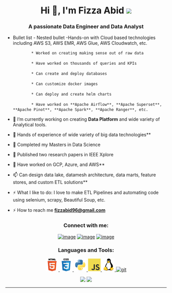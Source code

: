 <h1 align="center">Hi 👋, I'm Fizza Abid <img height="40" src="https://emoji.gg/assets/emoji/7333-parrotdance.gif"></h1>
<h3 align="center">A passionate Data Engineer and Data Analyst</h3>

- Bullet list
              - Nested bullet
              -Hands-on with Cloud based technologies including AWS S3, AWS EMR, AWS Glue, AWS Cloudwatch, etc.
              
              * Worked on creating making sense out of raw data
              
              * Have worked on thousands of queries and KPIs
              
              * Can create and deploy databases
              
              * Can customize docker images 
              
              * Can deploy and create helm charts
              
              * Have worked on **Apache Airflow**, **Apache Superset**, **Apache Pinot**, **Apache Spark**, **Apache Ranger**, etc. 


- 🔭 I’m currently working on creating **Data Platform** and wide variety of Analytical tools.
- 🌱 Hands of experience of wide variety of big data technologies**
- 🌱 Completed my Masters in Data Science
- 🌱 Published two research papers in IEEE Xplore
- 👯 Have worked on GCP, Azure, and AWS**
- 📫 Can design data lake, datamesh architecture, data marts, feature stores, and custom ETL solutions**
- ⚡ What I like to do: I love to make ETL Pipelines and automating code using selenium, scrapy, Beautiful Soup, etc.
- ⚡ How to reach me **fizzabid96@gmail.com**


<h3 align="center">Connect with me:</h3>
<div align="center">

[![image](https://img.shields.io/badge/LinkedIn-0077B5?style=for-the-badge&logo=linkedin&logoColor=white)](https://www.linkedin.com/in/fizza-abid-839914b6/)
[![image](https://img.shields.io/badge/Medium-1DA1F2?style=for-the-badge&logo=twitter&logoColor=white)](https://medium.com/@fizzabid96)
[![image](https://img.shields.io/badge/Gmail-D14836?style=for-the-badge&logo=gmail&logoColor=white)](fizzabid96@gmail.com)
  
</div>

<h3 align="center">Languages and Tools:</h3>

<p align="center"> 
  <a href="https://www.w3.org/html/" target="_blank"> 
    <img src="https://raw.githubusercontent.com/devicons/devicon/master/icons/html5/html5-original-wordmark.svg" alt="html5" width="40" height="40"/> 
  </a>
  <a href="https://www.w3schools.com/css/" target="_blank"> 
    <img src="https://raw.githubusercontent.com/devicons/devicon/master/icons/css3/css3-original-wordmark.svg" alt="css3" width="40" height="40"/> 
  </a> 
  <a href="https://www.python.org" target="_blank"> 
    <img src="https://raw.githubusercontent.com/devicons/devicon/master/icons/python/python-original.svg" alt="python" width="40" height="40"/> 
  </a>  
  <a href="https://developer.mozilla.org/en-US/docs/Web/JavaScript" target="_blank"> 
    <img src="https://raw.githubusercontent.com/devicons/devicon/master/icons/javascript/javascript-original.svg" alt="javascript" width="40" height="40"/> 
  </a> 
  <a href="https://www.linux.org/" target="_blank"> 
    <img src="https://raw.githubusercontent.com/devicons/devicon/master/icons/linux/linux-original.svg" alt="linux" width="40" height="40"/> 
  </a> 
  <a href="https://git-scm.com/" target="_blank"> 
    <img src="https://www.vectorlogo.zone/logos/git-scm/git-scm-icon.svg" alt="git" width="40" height="40"/> 
  </a>
</p>

<p align= "center">
  <img height= "150" src="https://github-readme-stats.vercel.app/api?username=BrantLauro&theme=react&show_icons=true&include_all_commits=true" />
  <img height= "150" src="https://github-readme-stats.vercel.app/api/top-langs/?username=BrantLauro&theme=react&layout=compact" />
</p>

------

